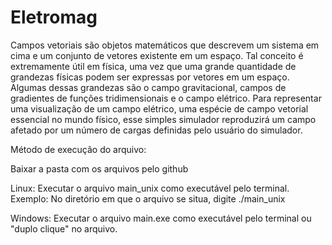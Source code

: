 # Eletromag

Campos vetoriais são objetos matemáticos que descrevem um sistema em cima e um conjunto de vetores existente em um espaço.
Tal conceito é extremamente útil em física, uma vez que uma grande quantidade de grandezas físicas podem ser expressas por vetores em um espaço.
Algumas dessas grandezas são o campo gravitacional, campos de gradientes de funções tridimensionais e o campo elétrico.
Para representar uma visualização de um campo elétrico, uma espécie de campo vetorial essencial no mundo físico, esse simples simulador reproduzirá um campo afetado por um número de cargas definidas pelo usuário do simulador.

Método de execução do arquivo:

Baixar a pasta com os arquivos pelo github

Linux: Executar o arquivo main_unix como executável pelo terminal. Exemplo: No diretório em que o arquivo se situa, digite ./main_unix

Windows: Executar o arquivo main.exe como executável pelo terminal ou "duplo clique" no arquivo.
